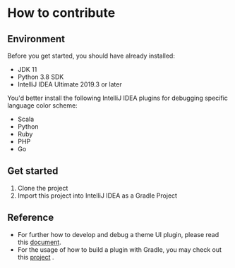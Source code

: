 # How to contribute

## Environment

Before you get started, you should have already installed:

- JDK 11
- Python 3.8 SDK
- IntelliJ IDEA Ultimate 2019.3 or later

You'd better install the following IntelliJ IDEA plugins for debugging specific language color scheme:

- Scala
- Python
- Ruby
- PHP
- Go

## Get started

1. Clone the project
2. Import this project into IntelliJ IDEA as a Gradle Project

## Reference

- For further how to develop and debug a theme UI plugin, please read
  this [document](https://www.jetbrains.org/intellij/sdk/docs/reference_guide/ui_themes/themes_intro.html).
- For the usage of how to build a plugin with Gradle, you may check out
  this [project](https://github.com/JetBrains/gradle-intellij-plugin) .